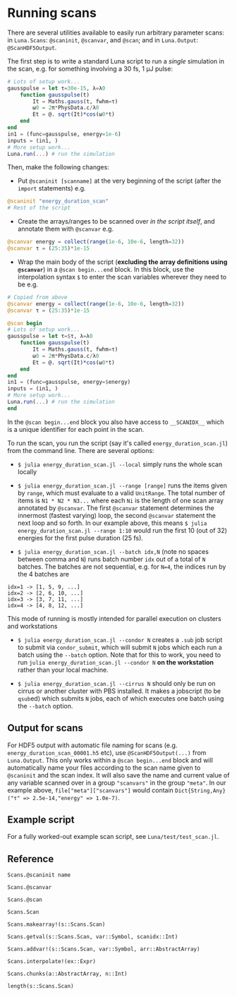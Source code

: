 # Running scans
There are several utilities available to easily run arbitrary parameter scans: in `Luna.Scans`: `@scaninit`, `@scanvar`, and `@scan`; and in `Luna.Output`: `@ScanHDF5Output`.

The first step is to write a standard Luna script to run a *single* simulation in the scan, e.g. for something involving a 30 fs, 1 μJ pulse:
```julia
# Lots of setup work...
gausspulse = let τ=30e-15, λ=λ0
    function gausspulse(t)
        It = Maths.gauss(t, fwhm=τ)
        ω0 = 2π*PhysData.c/λ0
        Et = @. sqrt(It)*cos(ω0*t)
    end
end
in1 = (func=gausspulse, energy=1e-6)
inputs = (in1, )
# More setup work...
Luna.run(...) # run the simulation
```

Then, make the following changes:
+ Put `@scaninit [scanname]` at the very beginning of the script (after the `import` statements) e.g.
```julia
@scaninit "energy_duration_scan"
# Rest of the script
```

+ Create the arrays/ranges to be scanned over *in the script itself*, and annotate them with `@scanvar` e.g.
```julia
@scanvar energy = collect(range(1e-6, 10e-6, length=32))
@scanvar τ = (25:35)*1e-15
```

+ Wrap the main body of the script (**excluding the array definitions using `@scanvar`**) in a `@scan begin...end` block. In this block, use the interpolation syntax `$` to enter the scan variables wherever they need to be e.g.
```julia
# Copied from above
@scanvar energy = collect(range(1e-6, 10e-6, length=32))
@scanvar τ = (25:35)*1e-15

@scan begin
# Lots of setup work...
gausspulse = let τ=$τ, λ=λ0
    function gausspulse(t)
        It = Maths.gauss(t, fwhm=τ)
        ω0 = 2π*PhysData.c/λ0
        Et = @. sqrt(It)*cos(ω0*t)
    end
end
in1 = (func=gausspulse, energy=$energy)
inputs = (in1, )
# More setup work...
Luna.run(...) # run the simulation
end
```

   In the `@scan begin...end` block you also have access to `__SCANIDX__` which is a unique identifier for each point in the scan.
  
To run the scan, you run the script (say it's called `energy_duration_scan.jl`) from the command line. There are several options:

+ `$ julia energy_duration_scan.jl --local` simply runs the whole scan locally

+ `$ julia energy_duration_scan.jl --range [range]` runs the items given by `range`, which must evaluate to a valid `UnitRange`. The total number of items is `N1 * N2 * N3...` where each `Ni` is the length of one scan array annotated by `@scanvar`. The first `@scanvar` statement determines the innermost (fastest varying) loop, the second `@scanvar` statement the next loop and so forth. In our example above, this means `$ julia energy_duration_scan.jl --range 1:10` would run the first 10 (out of 32) energies for the first pulse duration (25 fs).

+ `$ julia energy_duration_scan.jl --batch idx,N` (note no spaces between comma and `N`) runs batch number `idx` out of a total of `N` batches. The batches are not sequential, e.g. for `N=4`, the indices run by the 4 batches are
```
idx=1 -> [1, 5, 9, ...]
idx=2 -> [2, 6, 10, ...]
idx=3 -> [3, 7, 11, ...]
idx=4 -> [4, 8, 12, ...]
```
This mode of running is mostly intended for parallel execution on clusters and workstations
   
+ `$ julia energy_duration_scan.jl --condor N` creates a `.sub` job script to submit via `condor_submit`, which will submit `N` jobs which each run a batch using the `--batch` option. Note that for this to work, you need to run `julia energy_duration_scan.jl --condor N` **on the workstation** rather than your local machine.

+ `$ julia energy_duration_scan.jl --cirrus N` should only be run on cirrus or another cluster with PBS installed. It makes a jobscript (to be `qsub`ed) which submits `N` jobs, each of which executes one batch using the `--batch` option.


## Output for scans
For HDF5 output with automatic file naming for scans (e.g. `energy_duration_scan_00001.h5` etc), use `@ScanHDF5Output(...)` from `Luna.Output`. This only works within a `@scan begin...end` block and will automatically name your files according to the scan name given to `@scaninit` and the scan index. It will also save the name and current value of any variable scanned over in a group `"scanvars"` in the group `"meta"`. In our example above, `file["meta"]["scanvars"]` would contain `Dict{String,Any}("τ" => 2.5e-14,"energy" => 1.0e-7)`.
   
## Example script
For a fully worked-out example scan script, see `Luna/test/test_scan.jl`.

## Reference

```@docs
Scans.@scaninit name
```

```@docs
Scans.@scanvar
```

```@docs
Scans.@scan
```

```@docs
Scans.Scan
```

```@docs
Scans.makearray!(s::Scans.Scan)
```

```@docs
Scans.getval(s::Scans.Scan, var::Symbol, scanidx::Int)
```

```@docs
Scans.addvar!(s::Scans.Scan, var::Symbol, arr::AbstractArray)
```

```@docs
Scans.interpolate!(ex::Expr)
```

```@docs
Scans.chunks(a::AbstractArray, n::Int)
```

```@docs
length(s::Scans.Scan)
```